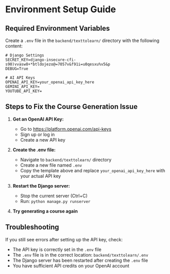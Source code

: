 # Environment Setup Guide

## Required Environment Variables

Create a `.env` file in the `backend/texttolearn/` directory with the following content:

```
# Django Settings
SECRET_KEY=django-insecure-cfi-s90)vvasw8+*btldojezo@=7057v&f91i=u0qesxu%v5&p
DEBUG=True

# AI API Keys
OPENAI_API_KEY=your_openai_api_key_here
GEMINI_API_KEY=
YOUTUBE_API_KEY=
```

## Steps to Fix the Course Generation Issue

1. **Get an OpenAI API Key:**

   - Go to https://platform.openai.com/api-keys
   - Sign up or log in
   - Create a new API key

2. **Create the .env file:**

   - Navigate to `backend/texttolearn/` directory
   - Create a new file named `.env`
   - Copy the template above and replace `your_openai_api_key_here` with your actual API key

3. **Restart the Django server:**

   - Stop the current server (Ctrl+C)
   - Run: `python manage.py runserver`

4. **Try generating a course again**

## Troubleshooting

If you still see errors after setting up the API key, check:

- The API key is correctly set in the `.env` file
- The `.env` file is in the correct location: `backend/texttolearn/.env`
- The Django server has been restarted after creating the `.env` file
- You have sufficient API credits on your OpenAI account
